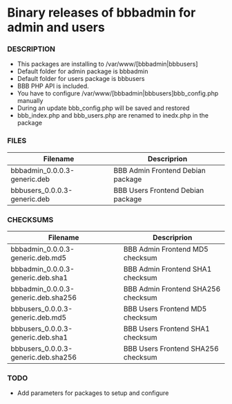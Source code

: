 # Binary releases of bbbadmin for admin and users

### DESCRIPTION

   - This packages are installing to /var/www/[bbbadmin|bbbusers]
   - Default folder for admin package is bbbadmin
   - Default folder for users package is bbbusers
   - BBB PHP API is included.
   - You have to configure /var/www/[bbbadmin|bbbusers]bbb_config.php manually
   - During an update bbb_config.php will be saved and restored
   - bbb_index.php and bbb_users.php are renamed to inedx.php in the package

### FILES

   Filename|Descriprion
   --------|-----------
   bbbadmin_0.0.0.3-generic.deb|BBB Admin Frontend Debian package
   bbbusers_0.0.0.3-generic.deb|BBB Users Frontend Debian package

### CHECKSUMS

   Filename|Descriprion
   --------|-----------
   bbbadmin_0.0.0.3-generic.deb.md5|BBB Admin Frontend MD5 checksum
   bbbadmin_0.0.0.3-generic.deb.sha1|BBB Admin Frontend SHA1 checksum
   bbbadmin_0.0.0.3-generic.deb.sha256|BBB Admin Frontend SHA256 checksum
   bbbusers_0.0.0.3-generic.deb.md5|BBB Users Frontend MD5 checksum
   bbbusers_0.0.0.3-generic.deb.sha1|BBB Users Frontend SHA1 checksum
   bbbusers_0.0.0.3-generic.deb.sha256|BBB Users Frontend SHA256 checksum

### TODO

   - Add parameters for packages to setup and configure
